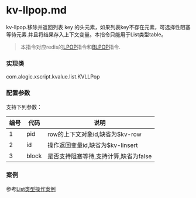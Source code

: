 kv-llpop.md
=======

kv-llpop.移除并返回列表 key 的头元素，如果列表key不存在元素，可选择性阻塞等待元素.并且将结果存入上下文变量。本指令只能用于List类型table。

> 本指令对应redis的[LPOP](http://redis.io/commands/lpop)指令和[BLPOP](http://redis.io/commands/blpop)指令.

### 实现类

com.alogic.xscript.kvalue.list.KVLLPop

### 配置参数

支持下列参数：

| 编号 | 代码 | 说明 |
| ---- | ---- | ---- |
| 1 | pid | row的上下文对象id,缺省为$kv-row |
| 2 | id | 操作返回变量id,缺省为$kv-linsert |
| 3 | block | 是否支持阻塞等待,支持计算,缺省为false |


### 案例

参考[List类型操作案例](case.list.md)